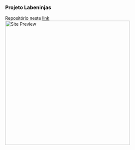 ### Projeto Labeninjas
Repositório neste <a href="https://github.com/future4code/molina-labe-ninja1">link</a><br/>
<img src="https://github.com/future4code/molina-labe-ninja1/blob/56963094ad2e602bc87934ea09978c1297e0a309/documents/site_img_overview/01_labeninjas-home.png" alt="Site Preview" width="400"/>